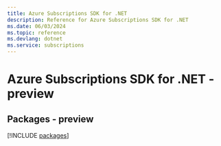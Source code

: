 ```yaml
---
title: Azure Subscriptions SDK for .NET
description: Reference for Azure Subscriptions SDK for .NET
ms.date: 06/03/2024
ms.topic: reference
ms.devlang: dotnet
ms.service: subscriptions
---
```

# Azure Subscriptions SDK for .NET - preview
## Packages - preview
[!INCLUDE [packages](subscriptions-index.md)]